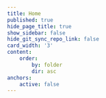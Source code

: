```yaml
---
title: Home
published: true
hide_page_title: true
show_sidebar: false
hide_git_sync_repo_link: false
card_width: '3'
content:
    order:
        by: folder
        dir: asc
anchors:
    active: false
---
```


      
      
